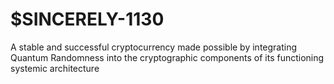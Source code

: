 # $SINCERELY-1130
A stable and successful cryptocurrency made possible by 
integrating Quantum Randomness into the cryptographic components of its
functioning systemic architecture 
